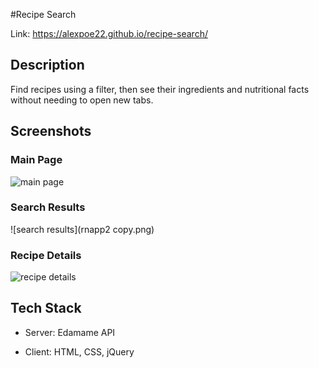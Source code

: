 #Recipe Search

Link: https://alexpoe22.github.io/recipe-search/

## Description

Find recipes using a filter, then see their ingredients and nutritional facts without needing to open new tabs.

## Screenshots

### Main Page

![main page](/images/main.png)

### Search Results

![search results](rnapp2 copy.png)

### Recipe Details

![recipe details](/images/detail.png)

## Tech Stack

- Server: Edamame API

- Client: HTML, CSS, jQuery
